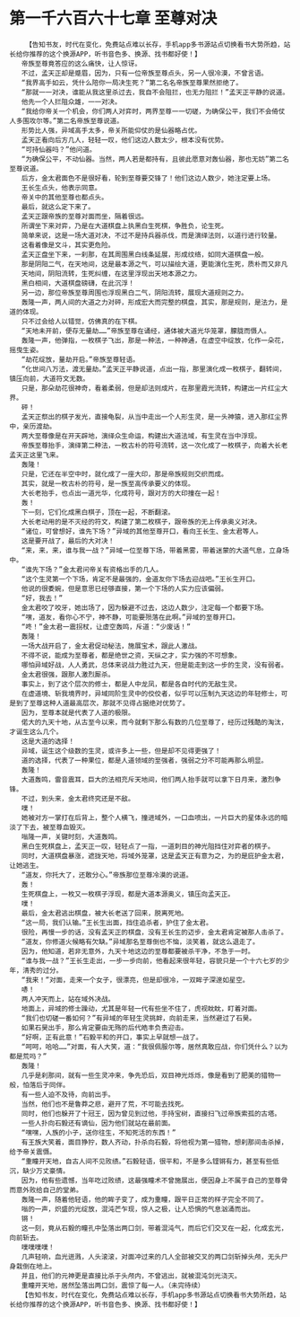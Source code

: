 # 第一千六百六十七章 至尊对决
        【告知书友，时代在变化，免费站点难以长存，手机app多书源站点切换看书大势所趋，站长给你推荐的这个换源APP，听书音色多、换源、找书都好使！】
       帝族至尊竟答应的这么痛快，让人惊讶。
       不过，孟天正却是蹙眉，因为，只有一位帝族至尊点头，另一人很冷漠，不曾言语。
       “我界高手如云，凭什么陪你一局决生死？”第二名名帝族至尊果然拒绝了。
       “那就一一对决，谁能从我这里杀过去，我自不会阻拦，也无力阻拦！”孟天正平静的说道。
       他先一个人拦阻众雄，一一对决。
       “我给你帝关一个机会，你们两人对弈时，两界至尊一一切磋，为确保公平，我们不会倚仗人多围攻尔等。”第二名帝族至尊说道。
       形势比人强，异域高手太多，帝关所能仰仗的是仙器略占优。
       孟天正看向后方几人，轻轻一叹，他们这边人数太少，根本没有优势。
       “可持仙器吗？”他问道。
       “为确保公平，不动仙器。当然，两人若是都持有，且彼此愿意对轰仙器，那也无妨”第二名至尊说道。
       后方，金太君面色不是很好看，轮到至尊要交锋了！他们这边人数少，她注定要上场。
       王长生点头，他表示同意。
       帝关中的其他至尊也都点头。
       最后，就这么定下来了。
       孟天正跟帝族的至尊对面而坐，隔着很远。
       所谓坐下来对弈，乃是在大道棋盘上执黑白生死棋，争胜负，论生死。
       简单来说，这是一场大道对决，不过不是持兵器杀伐，而是演绎法则，以道行进行较量。
       这看着像是文斗，其实更危险。
       孟天正盘坐下来，一刹那，在其周围黑白线条延展，形成纹络，如同大道棋盘一般。
       那是阴阳二气，在天地间，这是最本源之气，可以描绘大道，更能演化生死，质朴而又非凡
       天地间，阴阳流转，生死纠缠，在这里浮现出天地本源之力。
       黑白相间，大道棋盘磅礴，在此沉浮！
       另一边，那位帝族至尊周围也浮现黑白二气，阴阳流转，展现大道规则之力。
       轰隆一声，两人间的大道之力对砰，形成宏大而完整的棋盘，其实，那是规则，是法力，是道的体现。
       只不过会给人以错觉，仿佛真的在下棋。
       “天地未开前，便存无量劫……”帝族至尊在诵经，通体被大道光华笼罩，朦胧而慑人。
       轰隆一声，他弹指，一枚棋子飞出，那是一种法，一种神通，在虚空中绽放，化作一朵花，摇曳生姿。
       “劫花绽放，量劫开启。”帝族至尊轻语。
       “化世间八万法，渡无量劫。”孟天正平静说道，点出一指，那里演化成一枚棋子，翻转间，镇压向前，大道符文无数。
       只是，那朵劫花很神奇，看着柔弱，但是却法则成片，在那里霞光流转，构建出一片红尘大界。
       砰！
       孟天正祭出的棋子发光，直接龟裂，从当中走出一个人形生灵，是一头神猿，进入那红尘界中，亲历渡劫。
       两大至尊像是在开天辟地，演绎众生命运，构建出大道法域，有生灵在当中浮现。
       帝族至尊抬手，演绎第二种法，一枚古朴的符号流转，这一次化成了一枚棋子，向着大长老孟天正这里飞来。
       轰隆！
       只是，它还在半空中时，就化成了一座大印，那是帝族规则交织而成。
       其实，就是一枚古朴的符号，是一族至高传承要义的体现。
       大长老抬手，也点出一道光华，化成符号，跟对方的大印撞在一起！
       轰！
       下一刻，它们化成黑白棋子，顶在一起，不断翻滚。
       大长老动用的是不灭经的符文，构建了第二枚棋子，跟帝族的无上传承奥义对决。
       “诸位，可曾想好，谁先下场？”异域的其他至尊开口，看向王长生、金太君等人。
       这是要开战了，最后的大对决！
       “来，来，来，谁与我一战？”异域一位至尊下场，带着黑雾，带着迷蒙的大道气息，立身场中。
       “谁先下场？”金太君问帝关有资格出手的几人。
       “这个生灵第一个下场，肯定不是最强的，金道友你下场去迎战吧。”王长生开口。
       他说的很委婉，但是意思已经够直接，第一个下场的人实力应该偏弱。
       “好，我去！”
       金太君咬了咬牙，她出场了，因为躲避不过去，这边人数少，注定每一个都要下场。
       “嘿，道友，看你心不宁，神不静，可能要殒落在此啊。”异域的至尊开口。
       “咚！”金太君一震拐杖，让虚空轰鸣，斥道：“少废话！”
       轰隆！
       一场大战开启了，金太君促动秘法，施展宝术，跟此人激战。
       不得不说，能成为至尊者，都是绝世之资，天纵之才，实力强的不可想象。
       哪怕异域好战，人人勇武，总体来说战力胜过九天，但是能走到这一步的生灵，没有弱者。
       金太君很强，跟那人激烈厮杀。
       事实上，到了这个层次的修士，都是人中龙凤，都是各自时代的无敌生灵。
       在虚道境、斩我境界时，异域同阶生灵中的佼佼者，似乎可以压制九天这边的年轻修士，可是到了至尊这种人道最高层次，那就不见得占据绝对优势了。
       因为，至尊本就是代表了人道的极限。
       偌大的九天十地，从古至今以来，而今就剩下那么有数的几位至尊了，经历过残酷的淘汰，才诞生这么几个。
       这是大道的选择！
       异域，诞生这个级数的生灵，或许多上一些，但是却不见得更强了！
       道的选择，代表了一种果位，都是人道领域的至强者，强弱之分不可能再那么明显。
       轰隆！
       大道轰鸣，雷音震耳，巨大的法相充斥天地间，他们两人抬手就可以拿下日月来，激烈争锋。
       不过，到头来，金太君终究还是不敌。
       噗！
       她被对方一掌打在后背上，整个人横飞，撞进域外，一口血喷出，一片巨大的星体永远的暗淡了下去，被至尊血毁灭。
       嗡隆一声，关键时刻，大道轰鸣。
       黑白生死棋盘上，孟天正一叹，轻轻点了一指，一道刺目的神光阻挡住对弈者的棋子。
       同时，大道棋盘暴涨，遮拢天地，将域外笼罩，这是孟天正有意为之，为的是庇护金太君，让她逃生。
       “道友，你托大了，还敢分心。”帝族那位至尊冷漠的说道。
       轰！
       生死棋盘上，一枚又一枚棋子浮现，都是大道本源奥义，镇压向孟天正。
       噗！
       最后，金太君逃出棋盘，被大长老送了回来，脱离死地。
       “这一局，我们认输。”王长生出面，挡住追杀者，护住了金太君。
       很险，再慢一步的话，没有孟天正的棋盘，没有王长生的迈步，金太君肯定被那人击杀了。
       “道友，你修道火候略有欠缺。”异域那名至尊倒也不恼，淡笑着，就这么退走了。
       因为，他知道，若非无意外，九天十地这边的至尊都要被杀干净，不急于一时。
       “谁与我一战？”王长生走出，一步一步向前，他看起来很年轻，容貌只是一个十六七岁的少年，清秀的过分。
       “我来！”对面，走来一个女子，很漂亮，但是却很冷，一双眸子深邃如星空。
       哧！
       两人冲天而上，站在域外决战。
       地面上，异域的修士躁动，尤其是年轻一代有些坐不住了，虎视眈眈，盯着对面。
       “我们也切磋一番如何？”有异域的年轻生灵挑衅，向前走来，当然避过了石昊。
       如果石昊出手，那么肯定要由无殇的后代皓丰负责迎击。
       “好啊，正有此意！”石毅平和的开口，事实上早就想一战了。
       “呵呵，哈哈……”对面，有人大笑，道：“我很佩服尔等，居然真敢应战，你们凭什么？以为都是荒吗？”
       轰隆！
       几乎是刹那间，就有一些生灵冲来，争先恐后，双目神光烁烁，像是看到了肥美的猎物一般，怕落后于同伴。
       有一些人迫不及待，向前出手。
       当然，他们也不是鲁莽之悲，避开了荒，不可能去找死。
       同时，他们也躲开了十冠王，因为曾见到过他，手持宝树，直接扫飞过帝族索孤的古塔。
       一些人扑向石毅还有谪仙，因为他们就站在最前面。
       “嘿嘿，人族的小子，送你往生，不知死活的东西！”
       有王族大笑着，面目狰狞，数人齐动，扑杀向石毅，将他视为第一猎物，想刹那间击杀掉，给予帝关震慑。
       “重瞳开天地，自古人间不见败绩。”石毅轻语，很平和，不是多么铿锵有力，甚至有些低沉，缺少万丈豪情。
       因为，他有些遗憾，当年吃过败绩，这最强瞳术不曾施展出，便因身上不属于自己的至尊骨而意外败给自己的堂弟。
       轰隆一声，随着他轻语，他的眸子变了，成为重瞳，跟平日正常的样子完全不同了。
       嗡的一声，炽盛的光绽放，混沌芒乍现，惊人之极，让人恐惧的气息汹涌而出。
       锵！
       这一刻，竟从石毅的瞳孔中坠落出两口剑，带着混沌气，而后它们交叉在一起，化成玄光，向前斩去。
       噗噗噗噗！
       几声轻响，血光迸溅，人头滚滚，对面冲过来的几人全部被交叉的两口剑斩掉头颅，无头尸身栽倒在地上。
       并且，他们的元神更是直接比杀于头颅内，不曾逃出，就被混沌剑光浇灭。
       重瞳开天地，居然坠落出两口剑，震惊了每一人。（未完待续）
       【告知书友，时代在变化，免费站点难以长存，手机app多书源站点切换看书大势所趋，站长给你推荐的这个换源APP，听书音色多、换源、找书都好使！】